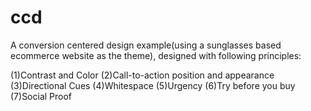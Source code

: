 # ccd
A conversion centered design example(using a sunglasses based ecommerce website as the theme), designed with following principles:

(1)Contrast and Color
(2)Call-to-action position and appearance
(3)Directional Cues
(4)Whitespace
(5)Urgency
(6)Try before you buy
(7)Social Proof